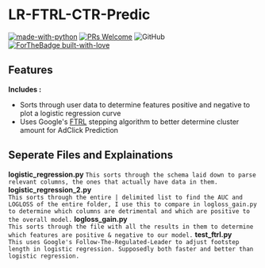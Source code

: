 # <b> LR-FTRL-CTR-Predic </b>     
[![made-with-python](https://img.shields.io/badge/Made%20with-Python-1f425f.svg)](https://www.python.org/)
[![PRs Welcome](https://img.shields.io/badge/PRs-welcome-brightgreen.svg?style=flat-square)](http://makeapullrequest.com)
![GitHub](https://img.shields.io/github/license/mashape/apistatus.svg)  
[![ForTheBadge built-with-love](http://ForTheBadge.com/images/badges/built-with-love.svg)](https://GitHub.com/concealedtea/)

## Features
<b>Includes :</b>   
  
- Sorts through user data to determine features positive and negative to plot a logistic regression curve  
- Uses Google's [FTRL](https://static.googleusercontent.com/media/research.google.com/en//pubs/archive/41159.pdf) stepping algorithm to better determine cluster amount for AdClick Prediction   

## Seperate Files and Explainations

<b>logistic_regression.py</b>
```This sorts through the schema laid down to parse relevant columns, the ones that actually have data in them.```
<b>logistic_regression_2.py</b>  
```This sorts through the entire | delimited list to find the AUC and LOGLOSS of the entire folder, I use this to compare in logloss_gain.py to determine which columns are detrimental and which are positive to the overall model.```
<b>logloss_gain.py</b>  
```This sorts through the file with all the results in them to determine which features are positive & negative to our model.```
<b>test_ftrl.py</b>  
```This uses Google's Follow-The-Regulated-Leader to adjust footstep length in logistic regression. Supposedly both faster and better than logistic regression.```
